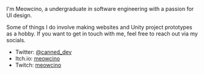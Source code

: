 I'm Meowcino, a undergraduate in software engineering with a passion for UI design.

Some of things I do involve making websites and Unity project prototypes as a hobby. 
If you want to get in touch with me, feel free to reach out via my socials.  

- Twitter: [@canned_dev](https://twitter.com/meowcino)
- Itch.io: [meowcino](https://meowcino.itch.io/)
- Twitch: [meowcino](https://www.twitch.tv/meowcino)

